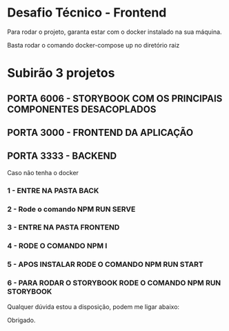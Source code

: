 # Desafio Técnico - Frontend

Para rodar o projeto, garanta estar com o docker instalado na sua máquina.

Basta rodar o comando docker-compose up no diretório raiz

# Subirão 3 projetos
## PORTA 6006 - STORYBOOK COM OS PRINCIPAIS COMPONENTES DESACOPLADOS
## PORTA 3000 - FRONTEND DA APLICAÇÃO
## PORTA 3333 - BACKEND


Caso não tenha o docker

### 1 - ENTRE NA PASTA BACK
### 2 - Rode o comando NPM RUN SERVE
### 3 - ENTRE NA PASTA FRONTEND
### 4 - RODE O COMANDO NPM I 
### 5 - APOS INSTALAR RODE O COMANDO NPM RUN START
### 6 - PARA RODAR O STORYBOOK RODE O COMANDO NPM RUN STORYBOOK

Qualquer dúvida estou a disposição, podem me ligar abaixo:

Obrigado.
